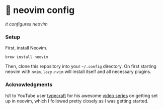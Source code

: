 # 💾 neovim config

_it configures neovim_

### Setup

First, install Neovim.

```
brew install neovim
```

Then, clone this repository into your `~/.config` directory.
On first starting neovim with `nvim`, `lazy.nvim` will install itself and all
necessary plugins.

### Acknowledgments

h/t to YouTube user [typecraft](https://www.youtube.com/@typecraft_dev) for his awesome [video series](https://www.youtube.com/playlist?list=PLsz00TDipIffreIaUNk64KxTIkQaGguqn) on getting set up in
neovim, which I followed pretty closely as I was getting started.

